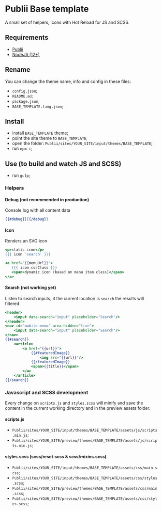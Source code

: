 # Publii Base template

A small set of helpers, icons with Hot Reload for JS and SCSS.

## Requirements

- [Publii](https://getpublii.com/download/)
- [NodeJS (12+)](https://nodejs.org/en/download/)

## Rename

You can change the theme name, info and config in these files:

- `config.json`;
- `README.md`;
- `package.json`;
- `BASE_TEMPLATE.lang.json`;

## Install

- install `BASE_TEMPLATE` theme;
- point the site theme to `BASE_TEMPLATE`;
- open the folder: `Publii/sites/YOUR_SITE/input/themes/BASE_TEMPLATE`;
- run `npm i`;

## Use (to build and watch JS and SCSS)

- run `gulp`;

### Helpers

#### Debug (not recommended in production)

Console log with all content data

```handlebars
{{#debug}}{{/debug}}
```

#### Icon

Renders an SVG icon

```handlebars
<p>static icon</p>
{{{ icon 'search' }}}

<a href="{{menuUrl}}">
   {{{ icon cssClass }}}
   <span>dynamic icon (based on menu item class)</span>
</a>
```

#### Search (not working yet)

Listen to search inputs, it the current location is `search` the results will filtered

```handlebars
<header>
    <input data-search="input" placeholder="Search"/>
</header>
<nav id="mobile-menu" area-hidden="true">
    <input data-search="input" placeholder="Search"/>
</nav>
{{#search}}
    <article>
        <a href="{{url}}">
            {{#featuredImage}}
                <img src="{{url}}"/>
            {{/featuredImage}}
            <span>{{title}}</span>
        </a>
    </article>
{{/search}}
```

### Javascript and SCSS development

Every change on `scripts.js` and `styles.scss` will minify and save the content in the current working directory and in the preview assets folder.

#### scripts.js

- `Publii/sites/YOUR_SITE/input/themes/BASE_TEMPLATE/assets/js/scripts.min.js`;
- `Publii/sites/YOUR_SITE/preview/themes/BASE_TEMPLATE/assets/js/scripts.min.js`;

#### styles.scss (scss/reset.scss & scss/mixins.scss)

- `Publii/sites/YOUR_SITE/input/themes/BASE_TEMPLATE/assets/css/main.scss`;
- `Publii/sites/YOUR_SITE/input/themes/BASE_TEMPLATE/assets/css/styles.scss`;
- `Publii/sites/YOUR_SITE/preview/themes/BASE_TEMPLATE/assets/css/main.scss`;
- `Publii/sites/YOUR_SITE/preview/themes/BASE_TEMPLATE/assets/css/styles.scss`;
